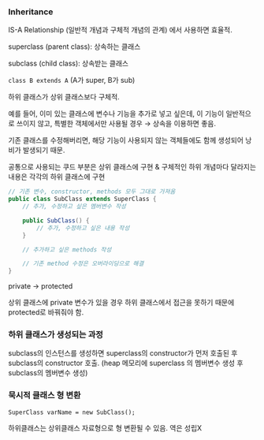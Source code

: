 ### Inheritance

IS-A Relationship (일반적 개념과 구체적 개념의 관계) 에서 사용하면 효율적.

superclass (parent class): 상속하는 클래스

subclass (child class): 상속받는 클래스

`class B extends A` (A가 super, B가 sub)

하위 클래스가 상위 클래스보다 구체적.

예를 들어, 이미 있는 클래스에 변수나 기능을 추가로 넣고 싶은데, 이 기능이 일반적으로 쓰이지 않고, 특별한 객체에서만 사용될 경우 → 상속을 이용하면 좋음.

기존 클래스를 수정해버리면, 해당 기능이 사용되지 않는 객체들에도 함께 생성되어 낭비가 발생되기 때문.

공통으로 사용되는 쿠드 부분은 상위 클래스에 구현 & 구체적인 하위 개념마다 달라지는 내용은 각각의 하위 클래스에 구현

```java
// 기존 변수, constructor, methods 모두 그대로 가져옴
public class SubClass extends SuperClass {
	// 추가, 수정하고 싶은 멤버변수 작성

	public SubClass() {
		// 추가, 수정하고 싶은 내용 작성
	}

	// 추가하고 싶은 methods 작성

	// 기존 method 수정은 오버라이딩으로 해결
}
```

private → protected

상위 클래스에 private 변수가 있을 경우 하위 클래스에서 접근을 못하기 때문에 protected로 바꿔줘야 함.

### 하위 클래스가 생성되는 과정

subclass의 인스턴스를 생성하면 superclass의 constructor가 먼저 호출된 후 subclass의 constructor 호출. (heap 메모리에 superclass 의 멤버변수 생성 후 subclass의 멤버변수 생성)

### 묵시적 클래스 형 변환
`SuperClass varName = new SubClass();`

하위클래스는 상위클래스 자료형으로 형 변환될 수 있음. 역은 성립X
